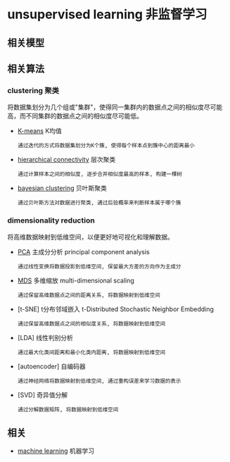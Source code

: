 # unsupervised learning 非监督学习

## 相关模型

## 相关算法

### clustering 聚类

将数据集划分为几个组或"集群"，使得同一集群内的数据点之间的相似度尽可能高，而不同集群的数据点之间的相似度尽可能低。

- [K-means](algo-kmeans.md) K均值

      通过迭代的方式将数据集划分为K个簇, 使得每个样本点到簇中心的距离最小

- [hierarchical connectivity](algo-hierarchical-connectivity.md) 层次聚类

      通过计算样本之间的相似度, 逐步合并相似度最高的样本, 构建一棵树

- [bayesian clustering](algo-bayesian-clustering.md) 贝叶斯聚类

      通过贝叶斯方法对数据进行聚类, 通过后验概率来判断样本属于哪个簇

### dimensionality reduction

将高维数据映射到低维空间，以便更好地可视化和理解数据。

- [PCA](algo-pca.md) 主成分分析 principal component analysis

      通过线性变换将数据投影到低维空间, 保留最大方差的方向作为主成分

- [MDS](algo-mds.md) 多维缩放 multi-dimensional scaling

      通过保留高维数据点之间的距离关系, 将数据映射到低维空间

- [t-SNE] t分布邻域嵌入 t-Distributed Stochastic Neighbor Embedding

      通过保留高维数据点之间的相似度关系, 将数据映射到低维空间

- [LDA] 线性判别分析

      通过最大化类间距离和最小化类内距离, 将数据映射到低维空间

- [autoencoder] 自编码器

      通过神经网络将数据映射到低维空间, 通过重构误差来学习数据的表示

- [SVD] 奇异值分解

      通过分解数据矩阵, 将数据映射到低维空间

## 相关

- [machine learning](machine-learning.md) 机器学习
